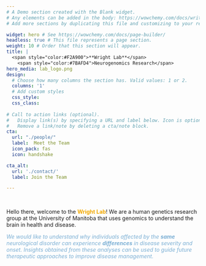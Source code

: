 ```yaml
---
# A Demo section created with the Blank widget.
# Any elements can be added in the body: https://wowchemy.com/docs/writing-markdown-latex/
# Add more sections by duplicating this file and customizing to your requirements.

widget: hero # See https://wowchemy.com/docs/page-builder/
headless: true # This file represents a page section.
weight: 10 # Order that this section will appear.
title: |
  <span style="color:#F2A900">**Wright Lab**</span>  
    <span style="color:#7BAFD4">Neurogenomics Research</span>
hero_media: lab_logo.png
design:
  # Choose how many columns the section has. Valid values: 1 or 2.
  columns: '1'
  # Add custom styles
  css_style:
  css_class:
  
# Call to action links (optional).
#   Display link(s) by specifying a URL and label below. Icon is optional for `cta`.
#   Remove a link/note by deleting a cta/note block.
cta:
  url: "./people/"
  label:  Meet the Team
  icon_pack: fas
  icon: handshake

cta_alt:
  url: './contact/'
  label: Join the Team

---
```


<br>

Hello there, welcome to the <span style="color:#F2A900">**Wright Lab**</span>! We are a human genetics research group at the University of Manitoba that uses genomics to understand the brain in health and disease.

<span style="color:#7BAFD4">*We would like to understand why individuals affected by the **same** neurological disorder can experience **differences** in disease severity and onset. Insights obtained from these analyses can be used to guide future therapeutic approaches to improve disease management.*</span>

<br>


